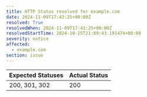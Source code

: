 ```yaml
---
title: HTTP Status resolved for example.com
date: 2024-11-09T17:43:25+00:00Z
resolved: True
resolvedWhen: 2024-11-09T17:43:25+00:00Z
resolvedStartTime: 2024-10-25T21:09:43.191474+00:00
severity: notice
affected:
  - example.com
section: issue
---
```


| Expected Statuses | Actual Status  |
|-------------------|----------------|
| 200, 301, 302 | 200 |

